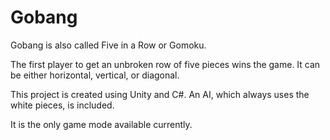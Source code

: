 # Gobang
Gobang is also called Five in a Row or Gomoku.  
  
The first player to get an unbroken row of five pieces wins the game. It can be either horizontal, vertical, or diagonal.  
  
This project is created using Unity and C#. An AI, which always uses the white pieces, is included.  
  
It is the only game mode available currently.  
